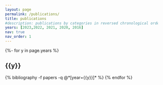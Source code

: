 ```yaml
---
layout: page
permalink: /publications/
title: publications
#description: publications by categories in reversed chronological order. generated by jekyll-scholar.
years: [2023,2022, 2021, 2020, 2016]
nav: true
nav_order: 1
---
```

<!-- _pages/publications.md -->

<div class="publications">

{%- for y in page.years %}
  <h2 class="year">{{y}}</h2>
  {% bibliography -f papers -q @*[year={{y}}]* %}
{% endfor %}

</div>
